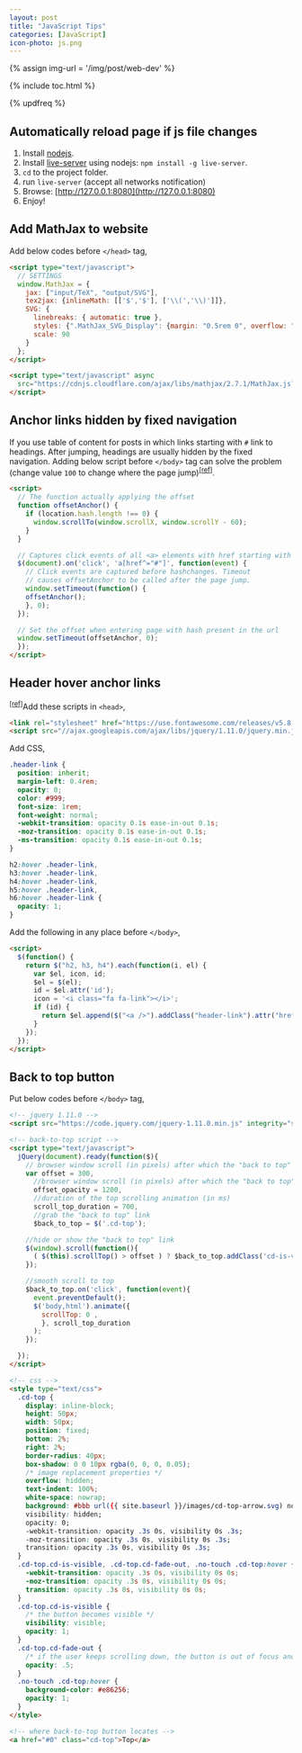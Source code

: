 ```yaml
---
layout: post
title: "JavaScript Tips"
categories: [JavaScript]
icon-photo: js.png
---
```


{% assign img-url = '/img/post/web-dev' %}

{% include toc.html %}

{% updfreq %}

## Automatically reload page if js file changes

1. Install [nodejs](https://nodejs.org/en/download/).
2. Install [live-server](https://github.com/tapio/live-server) using nodejs: `npm install -g live-server`.
3. `cd` to the project folder.
4. run `live-server` (accept all networks notification)
5. Browse: [http://127.0.0.1:8080](http://127.0.0.1:8080)
6. Enjoy!

## Add MathJax to website

Add below codes before `</head>` tag,

~~~ html
<script type="text/javascript">
  // SETTINGS
  window.MathJax = {
    jax: ["input/TeX", "output/SVG"],
    tex2jax: {inlineMath: [['$','$'], ['\\(','\\)']]},
    SVG: {
      linebreaks: { automatic: true },
      styles: {".MathJax_SVG_Display": {margin: "0.5rem 0", overflow: "auto"}},
      scale: 90
    }
  };
</script>

<script type="text/javascript" async
  src="https://cdnjs.cloudflare.com/ajax/libs/mathjax/2.7.1/MathJax.js?config=TeX-MML-AM_SVG">
</script>
~~~

## Anchor links hidden by fixed navigation

If you use table of content for posts in which links starting with `#` link to headings. After jumping, headings are usually hidden by the fixed navigation. Adding below script before `</body>` tag can solve the problem (change value `100` to change where the page jump)<sup>[[ref]](http://stackoverflow.com/questions/17534661/make-anchor-link-go-some-pixels-above-where-its-linked-to)</sup>.

~~~ html
<script>
  // The function actually applying the offset
  function offsetAnchor() {
    if (location.hash.length !== 0) {
      window.scrollTo(window.scrollX, window.scrollY - 60);
    }
  }

  // Captures click events of all <a> elements with href starting with #
  $(document).on('click', 'a[href^="#"]', function(event) {
    // Click events are captured before hashchanges. Timeout
    // causes offsetAnchor to be called after the page jump.
    window.setTimeout(function() {
    offsetAnchor();
    }, 0);
  });

  // Set the offset when entering page with hash present in the url
  window.setTimeout(offsetAnchor, 0);
  });
</script>
~~~

## Header hover anchor links

<sup>[[ref]](https://ben.balter.com/2014/03/13/pages-anchor-links/)</sup>Add these scripts in `<head>`,

~~~ html
<link rel="stylesheet" href="https://use.fontawesome.com/releases/v5.8.1/css/all.css" integrity="sha384-50oBUHEmvpQ+1lW4y57PTFmhCaXp0ML5d60M1M7uH2+nqUivzIebhndOJK28anvf" crossorigin="anonymous">
<script src="//ajax.googleapis.com/ajax/libs/jquery/1.11.0/jquery.min.js"></script>
~~~

Add CSS,

~~~ css
.header-link {
  position: inherit;
  margin-left: 0.4rem;
  opacity: 0;
  color: #999;
  font-size: 1rem;
  font-weight: normal;
  -webkit-transition: opacity 0.1s ease-in-out 0.1s;
  -moz-transition: opacity 0.1s ease-in-out 0.1s;
  -ms-transition: opacity 0.1s ease-in-out 0.1s;
}

h2:hover .header-link,
h3:hover .header-link,
h4:hover .header-link,
h5:hover .header-link,
h6:hover .header-link {
  opacity: 1;
}
~~~

Add the following in any place before `</body>`,

~~~ html
<script>
  $(function() {
    return $("h2, h3, h4").each(function(i, el) {
      var $el, icon, id;
      $el = $(el);
      id = $el.attr('id');
      icon = '<i class="fa fa-link"></i>';
      if (id) {
        return $el.append($("<a />").addClass("header-link").attr("href", "#" + id).html(icon));
      }
    });
  });
</script>
~~~

## Back to top button

Put below codes before `</body>` tag,

~~~ html
<!-- jquery 1.11.0 -->
<script src="https://code.jquery.com/jquery-1.11.0.min.js" integrity="sha256-spTpc4lvj4dOkKjrGokIrHkJgNA0xMS98Pw9N7ir9oI=" crossorigin="anonymous"></script>

<!-- back-to-top script -->
<script type="text/javascript">
  jQuery(document).ready(function($){
    // browser window scroll (in pixels) after which the "back to top" link is shown
    var offset = 300,
      //browser window scroll (in pixels) after which the "back to top" link opacity is reduced
      offset_opacity = 1200,
      //duration of the top scrolling animation (in ms)
      scroll_top_duration = 700,
      //grab the "back to top" link
      $back_to_top = $('.cd-top');

    //hide or show the "back to top" link
    $(window).scroll(function(){
      ( $(this).scrollTop() > offset ) ? $back_to_top.addClass('cd-is-visible') : $back_to_top.removeClass('cd-is-visible cd-fade-out');
    });

    //smooth scroll to top
    $back_to_top.on('click', function(event){
      event.preventDefault();
      $('body,html').animate({
        scrollTop: 0 ,
        }, scroll_top_duration
      );
    });

  });
</script>

<!-- css -->
<style type="text/css">
  .cd-top {
    display: inline-block;
    height: 50px;
    width: 50px;
    position: fixed;
    bottom: 2%;
    right: 2%;
    border-radius: 40px;
    box-shadow: 0 0 10px rgba(0, 0, 0, 0.05);
    /* image replacement properties */
    overflow: hidden;
    text-indent: 100%;
    white-space: nowrap;
    background: #bbb url({{ site.baseurl }}/images/cd-top-arrow.svg) no-repeat center 50%;
    visibility: hidden;
    opacity: 0;
    -webkit-transition: opacity .3s 0s, visibility 0s .3s;
    -moz-transition: opacity .3s 0s, visibility 0s .3s;
    transition: opacity .3s 0s, visibility 0s .3s;
  }
  .cd-top.cd-is-visible, .cd-top.cd-fade-out, .no-touch .cd-top:hover {
    -webkit-transition: opacity .3s 0s, visibility 0s 0s;
    -moz-transition: opacity .3s 0s, visibility 0s 0s;
    transition: opacity .3s 0s, visibility 0s 0s;
  }
  .cd-top.cd-is-visible {
    /* the button becomes visible */
    visibility: visible;
    opacity: 1;
  }
  .cd-top.cd-fade-out {
    /* if the user keeps scrolling down, the button is out of focus and becomes less visible */
    opacity: .5;
  }
  .no-touch .cd-top:hover {
    background-color: #e86256;
    opacity: 1;
  }
</style>

<!-- where back-to-top button locates -->
<a href="#0" class="cd-top">Top</a>
~~~

